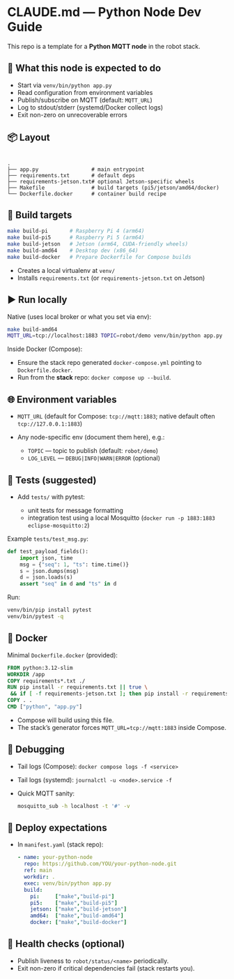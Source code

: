 # CLAUDE.md — Python Node Dev Guide

This repo is a template for a **Python MQTT node** in the robot stack.

## 🧠 What this node is expected to do

- Start via `venv/bin/python app.py`
- Read configuration from environment variables
- Publish/subscribe on MQTT (default: `MQTT_URL`)
- Log to stdout/stderr (systemd/Docker collect logs)
- Exit non-zero on unrecoverable errors

## 📦 Layout

```

.
├── app.py                 # main entrypoint
├── requirements.txt       # default deps
├── requirements-jetson.txt# optional Jetson-specific wheels
├── Makefile               # build targets (pi5/jetson/amd64/docker)
└── Dockerfile.docker      # container build recipe

```

## 🔧 Build targets

```bash
make build-pi       # Raspberry Pi 4 (arm64)
make build-pi5      # Raspberry Pi 5 (arm64)
make build-jetson   # Jetson (arm64, CUDA-friendly wheels)
make build-amd64    # Desktop dev (x86_64)
make build-docker   # Prepare Dockerfile for Compose builds
````

* Creates a local virtualenv at `venv/`
* Installs `requirements.txt` (or `requirements-jetson.txt` on Jetson)

## ▶️ Run locally

Native (uses local broker or what you set via env):

```bash
make build-amd64
MQTT_URL=tcp://localhost:1883 TOPIC=robot/demo venv/bin/python app.py
```

Inside Docker (Compose):

* Ensure the stack repo generated `docker-compose.yml` pointing to `Dockerfile.docker`.
* Run from the **stack** repo: `docker compose up --build`.

## 🌐 Environment variables

* `MQTT_URL` (default for Compose: `tcp://mqtt:1883`; native default often `tcp://127.0.0.1:1883`)
* Any node-specific env (document them here), e.g.:

  * `TOPIC` — topic to publish (default: `robot/demo`)
  * `LOG_LEVEL` — `DEBUG|INFO|WARN|ERROR` (optional)

## 🧪 Tests (suggested)

* Add `tests/` with pytest:

  * unit tests for message formatting
  * integration test using a local Mosquitto (`docker run -p 1883:1883 eclipse-mosquitto:2`)

Example `tests/test_msg.py`:

```python
def test_payload_fields():
    import json, time
    msg = {"seq": 1, "ts": time.time()}
    s = json.dumps(msg)
    d = json.loads(s)
    assert "seq" in d and "ts" in d
```

Run:

```bash
venv/bin/pip install pytest
venv/bin/pytest -q
```

## 🐳 Docker

Minimal `Dockerfile.docker` (provided):

```dockerfile
FROM python:3.12-slim
WORKDIR /app
COPY requirements*.txt ./
RUN pip install -r requirements.txt || true \
 && if [ -f requirements-jetson.txt ]; then pip install -r requirements-jetson.txt || true; fi
COPY . .
CMD ["python", "app.py"]
```

* Compose will build using this file.
* The stack’s generator forces `MQTT_URL=tcp://mqtt:1883` inside Compose.

## 🧰 Debugging

* Tail logs (Compose): `docker compose logs -f <service>`
* Tail logs (systemd): `journalctl -u <node>.service -f`
* Quick MQTT sanity:

  ```bash
  mosquitto_sub -h localhost -t '#' -v
  ```

## 🚀 Deploy expectations

* In `manifest.yaml` (stack repo):

  ```yaml
  - name: your-python-node
    repo: https://github.com/YOU/your-python-node.git
    ref: main
    workdir: .
    exec: venv/bin/python app.py
    build:
      pi:     ["make","build-pi"]
      pi5:    ["make","build-pi5"]
      jetson: ["make","build-jetson"]
      amd64:  ["make","build-amd64"]
      docker: ["make","build-docker"]
  ```

## 🧪 Health checks (optional)

* Publish liveness to `robot/status/<name>` periodically.
* Exit non-zero if critical dependencies fail (stack restarts you).
